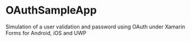 # OAuthSampleApp
 Simulation of a user validation and password using OAuth under Xamarin Forms for Android, iOS and UWP
